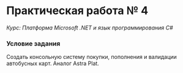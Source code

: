 # Практическая работа № 4

*Курс: Платформа Microsoft .NET и язык программирования C#*

### Условие задания

Создать консольную систему покупки, пополнения и валидации автобусных карт. Аналог Astra Plat.
